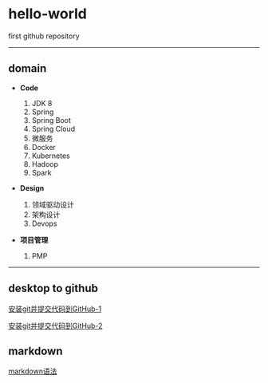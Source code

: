 # hello-world
first github repository

------

## domain

+ **Code**
   1. JDK 8
   2. Spring
   3. Spring Boot
   4. Spring Cloud
   5. 微服务
   6. Docker
   7. Kubernetes
   8. Hadoop
   9. Spark

+ **Design**
   1. 领域驱动设计
   2. 架构设计
   3. Devops

+ **项目管理**
   1. PMP


------

## desktop to github
[安装git并提交代码到GitHub-1](https://blog.csdn.net/dongxiaocong/article/details/81316343)

[安装git并提交代码到GitHub-2](https://www.cnblogs.com/xuancaolinxia/p/5677503.html)

## markdown
[markdown语法](https://www.jianshu.com/p/191d1e21f7ed)
